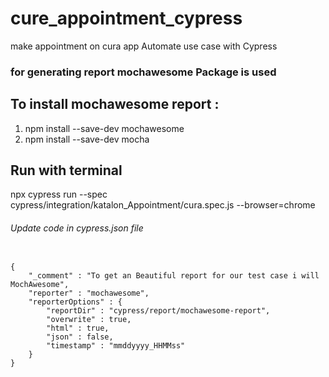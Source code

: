 # cure_appointment_cypress
make appointment on cura app 
Automate use case with Cypress


### for generating report mochawesome Package is used
## To install mochawesome report : 
  1. npm install --save-dev mochawesome
  2. npm install --save-dev mocha
  
## Run with terminal
npx cypress run --spec cypress/integration/katalon_Appointment/cura.spec.js --browser=chrome


<h6> Update code in cypress.json file </h6>

<code>
{
    "_comment" : "To get an Beautiful report for our test case i will MochAwesome",
    "reporter" : "mochawesome",
    "reporterOptions" : {
        "reportDir" : "cypress/report/mochawesome-report",
        "overwrite" : true,
        "html" : true,
        "json" : false,
        "timestamp" : "mmddyyyy_HHMMss"
    }
}
</code>


